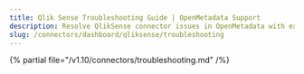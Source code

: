 ```yaml
---
title: Qlik Sense Troubleshooting Guide | OpenMetadata Support
description: Resolve QlikSense connector issues in OpenMetadata with expert troubleshooting guides. Fix dashboard integration problems and get your data flowing smoothly.
slug: /connectors/dashboard/qliksense/troubleshooting
---
```


{% partial file="/v1.10/connectors/troubleshooting.md" /%}
